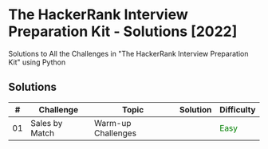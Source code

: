 # The HackerRank Interview Preparation Kit - Solutions [2022]
Solutions to All the Challenges in "The HackerRank Interview Preparation Kit" using Python

## Solutions
| #   | Challenge      | Topic              | Solution | Difficulty                            |
| --- | -------------- | ------------------ | -------- | ------------------------------------- |
| 01  | Sales by Match | Warm-up Challenges |          | <span style="color:green">Easy</span> |
